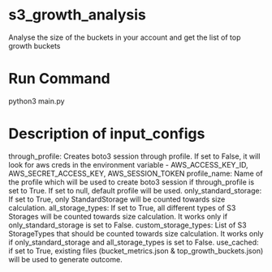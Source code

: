# s3_growth_analysis
Analyse the size of the buckets in your account and get the list of top growth buckets

# Run Command
python3 main.py

# Description of input_configs
through_profile: Creates boto3 session through profile. If set to False, it will look for aws creds in the environment variable - AWS_ACCESS_KEY_ID, AWS_SECRET_ACCESS_KEY, AWS_SESSION_TOKEN
profile_name: Name of the profile which will be used to create boto3 session if through_profile is set to True. If set to null, default profile will be used.
only_standard_storage: If set to True, only StandardStorage will be counted towards size calculation.
all_storage_types: If set to True, all different types of S3 Storages will be counted towards size calculation. It works only if only_standard_storage is set to False.
custom_storage_types: List of S3 StorageTypes that should be counted towards size calculation. It works only if only_standard_storage and all_storage_types is set to False.
use_cached: if set to True, existing files (bucket_metrics.json & top_growth_buckets.json) will be used to generate outcome.

